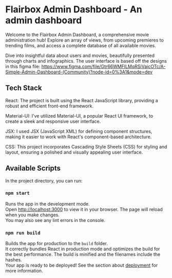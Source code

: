 # Flairbox Admin Dashboard - An admin dashboard

Welcome to the Flairbox Admin Dashboard, a comprehensive movie administration hub! Explore an array of views, from upcoming premieres to trending films, and access a complete database of all available movies.

Dive into insightful data about users and movies, beautifully presented through charts and infographics.
The user interface is based off the designs in this figma file: https://www.figma.com/file/Gtr66WMFILMqRSiVaicOTc/A-Simple-Admin-Dashboard-(Community)?node-id=0%3A1&mode=dev

## Tech Stack
React: The project is built using the React JavaScript library, providing a robust and efficient front-end framework.

Material-UI: I've utilized Material-UI, a popular React UI framework, to create a sleek and responsive user interface.

JSX: I used JSX (JavaScript XML) for defining component structures, making it easier to work with React's component-based architecture.

CSS: This project incorporates Cascading Style Sheets (CSS) for styling and layout, ensuring a polished and visually appealing user interface.

## Available Scripts
In the project directory, you can run:
### `npm start`
Runs the app in the development mode.\
Open [http://localhost:3000](http://localhost:3000) to view it in your browser.
The page will reload when you make changes.\
You may also see any lint errors in the console.
### `npm run build`
Builds the app for production to the `build` folder.\
It correctly bundles React in production mode and optimizes the build for the best performance.
The build is minified and the filenames include the hashes.\
Your app is ready to be deployed!
See the section about [deployment](https://facebook.github.io/create-react-app/docs/deployment) for more information.
